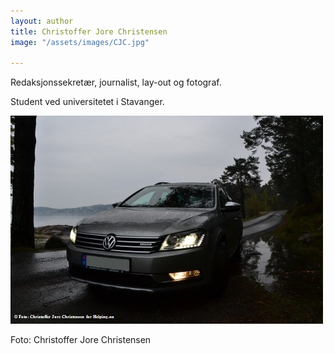 ```yaml
---
layout: author
title: Christoffer Jore Christensen
image: "/assets/images/CJC.jpg"

---
```

Redaksjonssekretær, journalist, lay-out og fotograf.

Student ved universitetet i Stavanger.

![](/assets/images/alltrack.jpg)

Foto: Christoffer Jore Christensen